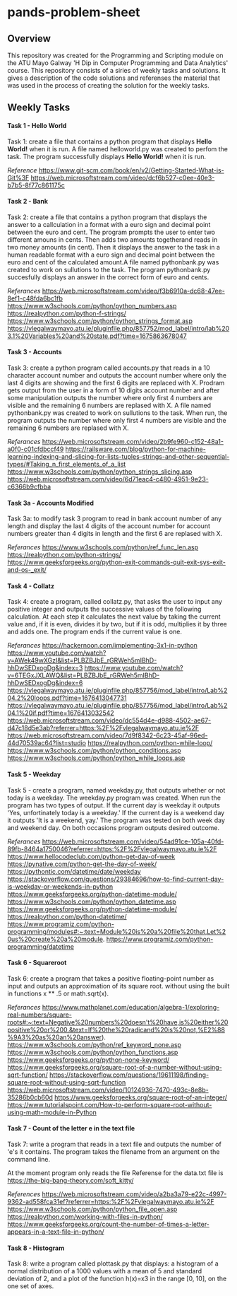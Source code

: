 # pands-problem-sheet 
## Overview
This repository was created for the Programming and Scripting module on the ATU Mayo Galway 'H Dip in Computer Programming and Data Analytics' course. This repository consists of a siries of weekly tasks and solutions. It gives a description of the code solutions and referenses the material that was used in the process of creating the solution for the weekly tasks.

## Weekly Tasks
#### Task 1 - Hello World
Task 1: create a file that contains a python program that displays **Hello World!** when it is run. A file named helloworld.py was created to perfom the task. The program successfully displays **Hello World!** when it is run.

*Reference*
https://www.git-scm.com/book/en/v2/Getting-Started-What-is-Git%3F
https://web.microsoftstream.com/video/dcf6b527-c0ee-40e3-b7b5-8f77c861175c



#### Task 2 - Bank
Task 2: create a file that contains a python program that displays the answer to a callculation in a format with a euro sign and decimal point between the euro and cent. 
The program prompts the user to enter two different amouns in cents. Then adds two amounts togetherand reads in two money amounts (in cent). Then it displays the answer to the task in a human readable format with a euro sign and decimal point between the euro and cent of the calculated amount.A file named pythonbank.py was created to work on sullutions to the task. The program pythonbank.py succesfully displays an answer in the correct form of euro and cents.

*Referances*
https://web.microsoftstream.com/video/f3b6910a-dc68-47ee-8ef1-c48fda6bc1fb
https://www.w3schools.com/python/python_numbers.asp
https://realpython.com/python-f-strings/
https://www.w3schools.com/python/python_strings_format.asp
https://vlegalwaymayo.atu.ie/pluginfile.php/857752/mod_label/intro/lab%203.1%20Variables%20and%20state.pdf?time=1675863678047

#### Task 3 - Accounts
Task 3: create a python program called accounts.py that reads in a 10 character account number and outputs the account number where only the last 4 digits are showing and the first 6 digits are replaced with X. Prodram gets output from the user in a form of 10 digits account number and after some manipulation outputs the number where only first 4 numbers are visible and the remaining 6 numbers are replased with X. A file named pythonbank.py was created to work on sullutions to the task. When run, the program outputs the number where only first 4 numbers are visible and the remaining 6 numbers are replased with X.

*Referances*
https://web.microsoftstream.com/video/2b9fe960-c152-48a1-a0f0-c01cfdbccf49
https://railsware.com/blog/python-for-machine-learning-indexing-and-slicing-for-lists-tuples-strings-and-other-sequential-types/#Taking_n_first_elements_of_a_list
https://www.w3schools.com/python/python_strings_slicing.asp
https://web.microsoftstream.com/video/6d71eac4-c480-4951-9e23-c6366b9cfbba

#### Task 3a - Accounts Modified
Task 3a: to modify task 3 program to read in bank account number of any length and display the last 4 digits of the account number for account numbers greater than 4 digits in length and the first 6 are replased with X.

*Referances*
https://www.w3schools.com/python/ref_func_len.asp
https://realpython.com/python-strings/
https://www.geeksforgeeks.org/python-exit-commands-quit-exit-sys-exit-and-os-_exit/

#### Task 4 - Collatz
Task 4: create a program, called collatz.py, that asks the user to input any positive integer and outputs the successive values of the following calculation. At each step it calculates the next value by taking the current value and, if it is even, divides it by two, but if it is odd, multiplies it by three and adds one. The program ends if the current value is one.


*Referances*
https://hackernoon.com/implementing-3x1-in-python
https://www.youtube.com/watch?v=AWek49wXGzI&list=PLBZBJbE_rGRWeh5mIBhD-hhDwSEDxogDg&index=3
https://www.youtube.com/watch?v=6TEGxJXLAWQ&list=PLBZBJbE_rGRWeh5mIBhD-hhDwSEDxogDg&index=6
https://vlegalwaymayo.atu.ie/pluginfile.php/857756/mod_label/intro/Lab%204.2%20loops.pdf?time=1676413047731
https://vlegalwaymayo.atu.ie/pluginfile.php/857756/mod_label/intro/Lab%204.1%20if.pdf?time=1676413032542
https://web.microsoftstream.com/video/dc554d4e-d988-4502-ae67-d47c18d5e3ab?referrer=https:%2F%2Fvlegalwaymayo.atu.ie%2F
https://web.microsoftstream.com/video/7d9f8342-6c23-45af-96ed-44d70539ac64?list=studio
https://realpython.com/python-while-loop/
https://www.w3schools.com/python/python_conditions.asp
https://www.w3schools.com/python/python_while_loops.asp

#### Task 5 - Weekday
Task 5 - create a program, named weekday.py, that outputs whether or not today is a weekday. The weekday.py program was created. When run the program has two types of output. If the current day is weekday it outputs 'Yes, unfortinately today is a weekday.' If the current day is a weekend day it outputs 'It is a weekend, yay.' The program was tested on both week day and weekend day. On both occasions program outputs desired outcome.


*Referances*
https://web.microsoftstream.com/video/54ad91ce-105a-40fd-89fb-8464a1750046?referrer=https:%2F%2Fvlegalwaymayo.atu.ie%2F
https://www.hellocodeclub.com/python-get-day-of-week
https://pynative.com/python-get-the-day-of-week/
https://pythontic.com/datetime/date/weekday
https://stackoverflow.com/questions/29384696/how-to-find-current-day-is-weekday-or-weekends-in-python
https://www.geeksforgeeks.org/python-datetime-module/
https://www.w3schools.com/python/python_datetime.asp
https://www.geeksforgeeks.org/python-datetime-module/
https://realpython.com/python-datetime/
https://www.programiz.com/python-programming/modules#:~:text=Module%20is%20a%20file%20that,Let%20us%20create%20a%20module.
https://www.programiz.com/python-programming/datetime


#### Task 6 - Squareroot
Task 6: create a program that takes a positive floating-point number as input and outputs an approximation of its square root.
without using the built in functions x ** .5 or math.sqrt(x).


*Referances*
https://www.mathplanet.com/education/algebra-1/exploring-real-numbers/square-roots#:~:text=Negative%20numbers%20doesn't%20have,is%20either%20positive%20or%200.&text=If%20the%20radicand%20is%20not,%E2%88%9A3%20as%20an%20answer).
https://www.w3schools.com/python/ref_keyword_none.asp
https://www.w3schools.com/python/python_functions.asp
https://www.geeksforgeeks.org/python-none-keyword/
https://www.geeksforgeeks.org/square-root-of-a-number-without-using-sqrt-function/
https://stackoverflow.com/questions/19611198/finding-square-root-without-using-sqrt-function
https://web.microsoftstream.com/video/10124936-7470-493c-8e8b-35286b0cb60d
https://www.geeksforgeeks.org/square-root-of-an-integer/
https://www.tutorialspoint.com/How-to-perform-square-root-without-using-math-module-in-Python


#### Task 7 - Count of the letter e in the text file
Task 7: write a program that reads in a text file and outputs the number of 'e's it contains. The program takes the filename from an argument on the command line.  

At the moment program only reads the file
Referense for the data.txt file is https://the-big-bang-theory.com/soft_kitty/ 


*References*
https://web.microsoftstream.com/video/a2ba3a79-e22c-4997-9362-ad558fca31ef?referrer=https:%2F%2Fvlegalwaymayo.atu.ie%2F
https://www.w3schools.com/python/python_file_open.asp
https://realpython.com/working-with-files-in-python/
https://www.geeksforgeeks.org/count-the-number-of-times-a-letter-appears-in-a-text-file-in-python/


#### Task 8 - Histogram
Task 8: write a program called plottask.py that displays:
a histogram of a normal distribution of a 1000 values with a mean of 5 and standard deviation of 2, 
and a plot of the function  h(x)=x3 in the range [0, 10], 
on the one set of axes.







